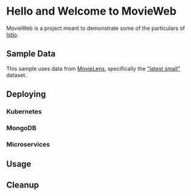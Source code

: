 # Hello and Welcome to MovieWeb

MovieWeb is a project meant to demonstrate some of the particulars of [Istio](http://istio.io). 

## Sample Data

This sample uses data from [MovieLens](https://grouplens.org/datasets/movielens/), specifically the ["latest small"](http://files.grouplens.org/datasets/movielens/ml-latest-small.zip) dataset.

## Deploying

### Kubernetes

### MongoDB

### Microservices

## Usage

## Cleanup
